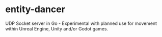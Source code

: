 # entity-dancer
UDP Socket server in Go - Experimental with planned use for movement within Unreal Engine, Unity and/or Godot games.
